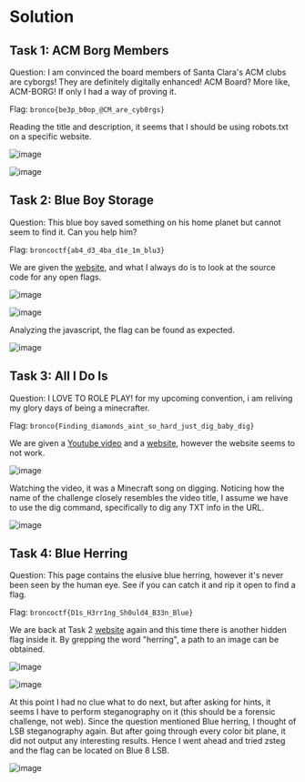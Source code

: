 # Solution
## Task 1: ACM Borg Members
Question: I am convinced the board members of Santa Clara's ACM clubs are cyborgs! They are definitely digitally enhanced! ACM Board? More like, ACM-BORG! If only I had a way of proving it.

Flag: `bronco{be3p_b0op_@CM_are_cyb0rgs}`

Reading the title and description, it seems that I should be using robots.txt on a specific website.

![image](https://github.com/warlocksmurf/onlinectf-writeups/assets/121353711/6a553df0-6cbf-4990-a841-47dbe8cd02c5)

![image](https://github.com/warlocksmurf/onlinectf-writeups/assets/121353711/a419201e-f7bc-4e02-9e9d-aa9aa2b78e84)

## Task 2: Blue Boy Storage
Question: This blue boy saved something on his home planet but cannot seem to find it. Can you help him?

Flag: `broncoctf{ab4_d3_4ba_d1e_1m_blu3}`

We are given the [website](https://blue.web.broncoctf.xyz/), and what I always do is to look at the source code for any open flags.

![image](https://github.com/warlocksmurf/onlinectf-writeups/assets/121353711/cf66e6e6-81d3-4274-8d90-95aaa539649a)

![image](https://github.com/warlocksmurf/onlinectf-writeups/assets/121353711/c47a41a6-72c4-4dfe-8b4d-f1dcc1ef40a6)

Analyzing the javascript, the flag can be found as expected.

![image](https://github.com/warlocksmurf/onlinectf-writeups/assets/121353711/4879685b-42a4-4b72-bdd5-1779fff38a57)

## Task 3: All I Do Is
Question: I LOVE TO ROLE PLAY! for my upcoming convention, i am reliving my glory days of being a minecrafter.

Flag: `bronco{Finding_diamonds_aint_so_hard_just_dig_baby_dig}`

We are given a [Youtube video](https://www.youtube.com/watch?v=DLgYt-569jc) and a [website](https://diamonds.broncoctf.xyz/), however the website seems to not work.

![image](https://github.com/warlocksmurf/onlinectf-writeups/assets/121353711/2f7b0b6b-1f2d-43c6-ab02-ca8ad5ebfa11)

Watching the video, it was a Minecraft song on digging. Noticing how the name of the challenge closely resembles the video title, I assume we have to use the dig command, specifically to dig any TXT info in the URL.

![image](https://github.com/warlocksmurf/onlinectf-writeups/assets/121353711/dc4c5d0f-78b8-4e8d-9880-0be13854f0ea)

## Task 4: Blue Herring
Question: This page contains the elusive blue herring, however it's never been seen by the human eye. See if you can catch it and rip it open to find a flag.

Flag: `broncoctf{D1s_H3rr1ng_Sh0uld4_B33n_Blue}`

We are back at Task 2 [website](https://blue.web.broncoctf.xyz/) again and this time there is another hidden flag inside it. By grepping the word "herring", a path to an image can be obtained.

![image](https://github.com/warlocksmurf/onlinectf-writeups/assets/121353711/fcc73a62-9f01-4150-8882-2fb1da4af253)

![image](https://github.com/warlocksmurf/onlinectf-writeups/assets/121353711/fb5e55fb-94e1-4748-b6b6-1998a3eaae5f)

At this point I had no clue what to do next, but after asking for hints, it seems I have to perform steganography on it (this should be a forensic challenge, not web). Since the question mentioned Blue herring, I thought of LSB steganography again. But after going through every color bit plane, it did not output any interesting results. Hence I went ahead and tried zsteg and the flag can be located on Blue 8 LSB.

![image](https://github.com/warlocksmurf/onlinectf-writeups/assets/121353711/a99abbf8-8ef8-44a6-abc2-309c48ef2df0)
